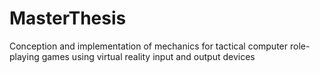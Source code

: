 # MasterThesis
Conception and implementation of mechanics for tactical computer role-playing games using virtual reality input and output devices
